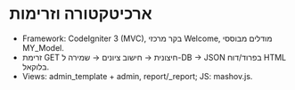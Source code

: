 # ארכיטקטורה וזרימות

- Framework: CodeIgniter 3 (MVC), בקר מרכזי Welcome, מודלים מבוססי MY_Model.
- זרימת GET חיצונית → חישוב ציונים → שמירה ל-DB → JSON בפרוד/דוח HTML בלוקאל.
- Views: admin_template + admin, report/_report; JS: mashov.js.
